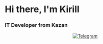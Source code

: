 <div id = "header" align = "centre">
    <h1>Hi there, I'm Kirill</h1>
    <h3>IT Developer from Kazan</h3>
</div>
<div id="socials" align="center">
    <a href="https://t.me/Kirill050905">
        <img src="https://img. shields. io/badge/Telegram-blue?style=for-the-badge&logo=telegram&logoColor=white](https://cdn-icons-png.flaticon.com/512/2111/2111646.png" alt="Telegram"/>
    </a>
</div>
